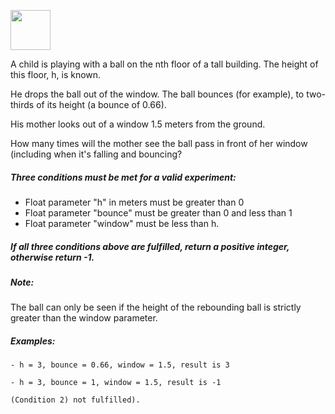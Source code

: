 <a href="https://www.codewars.com/kata/5544c7a5cb454edb3c000047"><img src="https://www.codewars.com/packs/assets/logo.61192cf7.svg" height="64" width="64" ></a>

A child is playing with a ball on the nth floor of a tall building. The height of this floor, h, is known.

He drops the ball out of the window. The ball bounces (for example), to two-thirds of its height (a bounce of 0.66).

His mother looks out of a window 1.5 meters from the ground.

How many times will the mother see the ball pass in front of her window (including when it's falling and bouncing?

##### Three conditions must be met for a valid experiment:
* Float parameter "h" in meters must be greater than 0
* Float parameter "bounce" must be greater than 0 and less than 1
* Float parameter "window" must be less than h.
 
##### If all three conditions above are fulfilled, return a positive integer, otherwise return -1.


##### Note:
The ball can only be seen if the height of the rebounding ball is strictly greater than the window parameter.

##### Examples:
```
- h = 3, bounce = 0.66, window = 1.5, result is 3

- h = 3, bounce = 1, window = 1.5, result is -1 

(Condition 2) not fulfilled).
```
